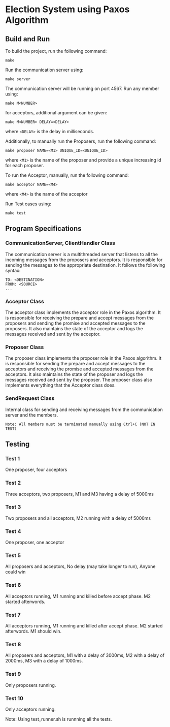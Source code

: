 # Election System using Paxos Algorithm

## Build and Run
To build the project, run the following command:
```
make
```
Run the communication server using:
```
make server
```
The communication server will be running on port 4567.
Run any member using:
```
make M<NUMBER>
```
for acceptors, additional argument can be given:
```
make M<NUMBER> DELAY=<DELAY>
```
where `<DELAY>` is the delay in milliseconds.

Additionally, to manually run the Proposers, run the following command:
```
make proposer NAME=<M1> UNIQUE_ID=<UNIQUE_ID>
```
where `<M1>` is the name of the proposer and provide a unique increasing id for each proposer.

To run the Acceptor, manually, run the following command:
```
make acceptor NAME=<M4>
```
where `<M4>` is the name of the acceptor

Run Test cases using:
```
make test
```

## Program Specifications
### CommunicationServer, ClientHandler Class
The communication server is a multithreaded server that listens to all the incoming messages from
the proposers and acceptors. It is responsible for sending the messages to the appropriate destination.
It follows the following syntax:
```
TO: <DESTINATION>
FROM: <SOURCE>
...
```
### Acceptor Class
The acceptor class implements the acceptor role in the Paxos algorithm. It is responsible for receiving the prepare
and accept messages from the proposers and sending the promise and accepted messages to the proposers. It also
maintains the state of the acceptor and logs the messages received and sent by the acceptor.

### Proposer Class
The proposer class implements the proposer role in the Paxos algorithm. It is responsible for sending the prepare
and accept messages to the acceptors and receiving the promise and accepted messages from the acceptors. It also
maintains the state of the proposer and logs the messages received and sent by the proposer.
The proposer class also implements everything that the Acceptor class does.

### SendRequest Class
Internal class for sending and receiving messages from the communication server and the members.

```Note: All members must be terminated manually using Ctrl+C (NOT IN TEST)``` 

## Testing
### Test 1
One proposer, four acceptors
### Test 2
Three acceptors, two proposers, M1 and M3 having a delay of 5000ms
### Test 3
Two proposers and all acceptors, M2 running with a delay of 5000ms
### Test 4
One proposer, one acceptor
### Test 5
All proposers and acceptors, No delay (may take longer to run), Anyone could win
### Test 6
All acceptors running, M1 running and killed before accept phase. M2 started afterwords.
### Test 7
All acceptors running, M1 running and killed after accept phase. M2 started afterwords. M1 should win.
### Test 8
All proposers and acceptors, M1 with a delay of 3000ms, M2 with a delay of 2000ms, M3 with a delay of 1000ms.
### Test 9
Only proposers running.
### Test 10
Only acceptors running.

Note: Using test_runner.sh is runnning all the tests.